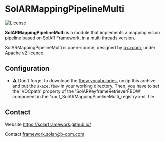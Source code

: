 # SolARMappingPipelineMulti

[![License](https://img.shields.io/github/license/SolARFramework/Sample-Mapping?style=flat-square&label=License)](https://www.apache.org/licenses/LICENSE-2.0)

**SolARMappingPipelineMulti** is a module that implements a mapping vision pipeline based on SolAR Framework, in a multi threads version.

SolARMappingPipelineMulti is open-source, designed by [b<>com](https://b-com.com/en), under [Apache v2 licence](https://www.apache.org/licenses/LICENSE-2.0).

## Configuration

* :warning: Don't forget to download the [fbow vocabularies](https://github.com/SolarFramework/binaries/releases/download/fbow%2F0.0.1%2Fwin/fbow_voc.zip), unzip this archive and put the `akaze.fbow` in your working directory. Then, you have to set the 'VOCpath' property of the 'SolARKeyframeRetrieverFBOW' component in the 'xpcf_SolARMappingPipelineMulti_registry.xml' file.

## Contact 
Website https://solarframework.github.io/

Contact framework.solar@b-com.com
